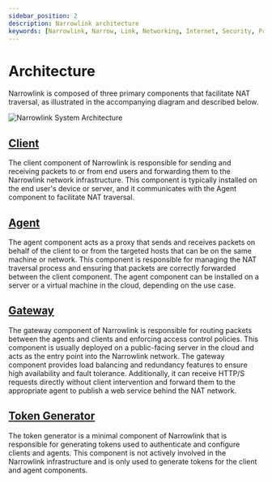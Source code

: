 ```yaml
---
sidebar_position: 2
description: Narrowlink architecture
keywords: [Narrowlink, Narrow, Link, Networking, Internet, Security, Privacy, Open Source, Self-hosted, Tutorial, How-to, Guide, Nat, Firewall, Proxy, Reverse Proxy, Tunnel]
---
```


# Architecture 

Narrowlink is composed of three primary components that facilitate NAT traversal, as illustrated in the accompanying diagram and described below.

![Narrowlink System Architecture](/img/Diagram.svg)

## [Client]

The client component of Narrowlink is responsible for sending and receiving packets to or from end users and forwarding them to the Narrowlink network infrastructure. This component is typically installed on the end user's device or server, and it communicates with the Agent component to facilitate NAT traversal.

## [Agent]

The agent component acts as a proxy that sends and receives packets on behalf of the client to or from the targeted hosts that can be on the same machine or network. This component is responsible for managing the NAT traversal process and ensuring that packets are correctly forwarded between the client component. The agent component can be installed on a server or a virtual machine in the cloud, depending on the use case.

## [Gateway]

The gateway component of Narrowlink is responsible for routing packets between the agents and clients and enforcing access control policies. This component is usually deployed on a public-facing server in the cloud and acts as the entry point into the Narrowlink network. The gateway component provides load balancing and redundancy features to ensure high availability and fault tolerance. Additionally, it can receive HTTP/S requests directly without client intervention and forward them to the appropriate agent to publish a web service behind the NAT network.

## [Token Generator]

The token generator is a minimal component of Narrowlink that is responsible for generating tokens used to authenticate and configure clients and agents. This component is not actively involved in the Narrowlink infrastructure and is only used to generate tokens for the client and agent components.


[Client]: /docs/client
[Agent]: /docs/agent
[Gateway]: /docs/gateway
[Token Generator]: /docs/token-generator